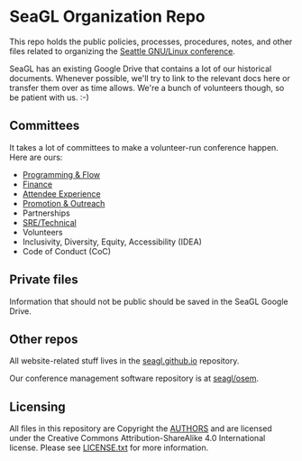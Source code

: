 # SeaGL Organization Repo

This repo holds the public policies, processes, procedures, notes, and other files related to organizing the [Seattle GNU/Linux conference](http://seagl.org).

SeaGL has an existing Google Drive that contains a lot of our historical documents. Whenever possible, we'll try to link to the relevant docs here or transfer them over as time allows. We're a bunch of volunteers though, so be patient with us. :-)

## Committees

It takes a lot of committees to make a volunteer-run conference happen. Here are ours:

* [Programming & Flow](./program/README.md)
* [Finance](./media/README.md)
* [Attendee Experience](./onsite/README.md)
* [Promotion & Outreach](./outreach/README.md)
* Partnerships
* [SRE/Technical](./tech/README.md)
* Volunteers
* Inclusivity, Diversity, Equity, Accessibility (IDEA)
* Code of Conduct (CoC)

## Private files

Information that should not be public should be saved in the SeaGL Google Drive.

## Other repos

All website-related stuff lives in the [seagl.github.io](https://github.com/SeaGL/seagl.github.io) repository.

Our conference management software repository is at [seagl/osem](https://github.com/SeaGL/osem).

## Licensing

All files in this repository are Copyright the [AUTHORS](./AUTHORS.md) and are licensed under the Creative Commons Attribution-ShareAlike 4.0 International license. Please see [LICENSE.txt](./LICENSE.txt) for more information.
